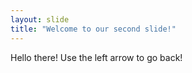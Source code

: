 ```yaml
---
layout: slide
title: "Welcome to our second slide!"
---
```

Hello there! 
Use the left arrow to go back!
